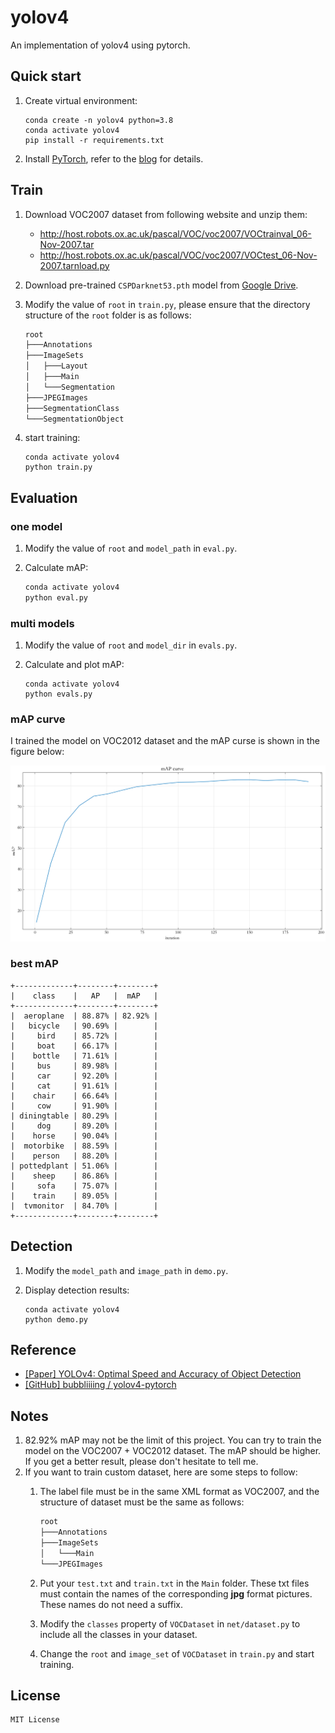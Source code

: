 # yolov4
An implementation of yolov4 using pytorch.


## Quick start
1. Create virtual environment:

    ```shell
    conda create -n yolov4 python=3.8
    conda activate yolov4
    pip install -r requirements.txt
    ```

2. Install [PyTorch](https://pytorch.org/), refer to the [blog](https://blog.csdn.net/qq_23013309/article/details/103965619) for details.


## Train
1. Download VOC2007 dataset from following website and unzip them:

    * http://host.robots.ox.ac.uk/pascal/VOC/voc2007/VOCtrainval_06-Nov-2007.tar
    * http://host.robots.ox.ac.uk/pascal/VOC/voc2007/VOCtest_06-Nov-2007.tarnload.py

2. Download pre-trained `CSPDarknet53.pth` model from [Google Drive](https://drive.google.com/file/d/12oV8QL937S1JWFQhzLNPoqyYc_bi0lWT/view?usp=sharing).


3. Modify the value of `root` in `train.py`, please ensure that the directory structure of the `root` folder is as follows:

    ```txt
    root
    ├───Annotations
    ├───ImageSets
    │   ├───Layout
    │   ├───Main
    │   └───Segmentation
    ├───JPEGImages
    ├───SegmentationClass
    └───SegmentationObject
    ```

4. start training:

    ```shell
    conda activate yolov4
    python train.py
    ```

## Evaluation
### one model
1. Modify the value of `root` and `model_path` in `eval.py`.
2. Calculate mAP:

    ```sh
    conda activate yolov4
    python eval.py
    ```

### multi models
1. Modify the value of `root` and `model_dir` in `evals.py`.
2. Calculate and plot mAP:

    ```shell
    conda activate yolov4
    python evals.py
    ```

### mAP curve
I trained the model on VOC2012 dataset and the mAP curse is shown in the figure below:

![mAP curve](resource/image/mAP.png)


### best mAP
```
+-------------+--------+--------+
|    class    |   AP   |  mAP   |
+-------------+--------+--------+
|  aeroplane  | 88.87% | 82.92% |
|   bicycle   | 90.69% |        |
|     bird    | 85.72% |        |
|     boat    | 66.17% |        |
|    bottle   | 71.61% |        |
|     bus     | 89.98% |        |
|     car     | 92.20% |        |
|     cat     | 91.61% |        |
|    chair    | 66.64% |        |
|     cow     | 91.90% |        |
| diningtable | 80.29% |        |
|     dog     | 89.20% |        |
|    horse    | 90.04% |        |
|  motorbike  | 88.59% |        |
|    person   | 88.20% |        |
| pottedplant | 51.06% |        |
|    sheep    | 86.86% |        |
|     sofa    | 75.07% |        |
|    train    | 89.05% |        |
|  tvmonitor  | 84.70% |        |
+-------------+--------+--------+
```

## Detection
1. Modify the `model_path` and `image_path` in `demo.py`.

2. Display detection results:

    ```shell
    conda activate yolov4
    python demo.py
    ```


## Reference
* [[Paper] YOLOv4: Optimal Speed and Accuracy of Object Detection](https://arxiv.org/abs/2004.10934)
* [[GitHub] bubbliiiing / yolov4-pytorch](https://github.com/bubbliiiing/yolov4-pytorch)


## Notes
1. 82.92% mAP may not be the limit of this project. You can try to train the model on the VOC2007 + VOC2012 dataset. The mAP should be higher. If you get a better result, please don't hesitate to tell me.
2. If you want to train custom dataset, here are some steps to follow:
   1. The label file must be in the same XML format as VOC2007, and the structure of dataset must be the same as follows:

        ```txt
        root
        ├───Annotations
        ├───ImageSets
        │   └───Main
        └───JPEGImages
        ```
   2. Put your `test.txt` and `train.txt` in the `Main` folder. These txt files must contain the names of the corresponding **jpg** format pictures. These names do not need a suffix.
   3. Modify the `classes` property of `VOCDataset` in `net/dataset.py` to include all the classes in your dataset.
   4. Change the `root` and `image_set` of `VOCDataset` in `train.py` and start training.

## License
```txt
MIT License
